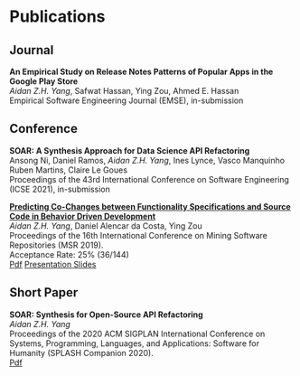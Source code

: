 
# Publications
## Journal

**An Empirical Study on Release Notes Patterns of Popular Apps in the Google Play Store**  
*Aidan Z.H. Yang*, Safwat Hassan, Ying Zou, Ahmed E. Hassan  
Empirical Software Engineering Journal (EMSE), in-submission

## Conference

**SOAR: A Synthesis Approach for Data Science API Refactoring**  
Ansong Ni, Daniel Ramos, *Aidan Z.H. Yang*, Ines Lynce, Vasco Manquinho Ruben Martins, Claire Le Goues  
Proceedings of the 43rd International Conference on Software Engineering (ICSE 2021), in-submission

[**Predicting Co-Changes between Functionality Specifications and Source Code in Behavior Driven Development**](https://dl.acm.org/citation.cfm?id=3341968)  
*Aidan Z.H. Yang*, Daniel Alencar da Costa, Ying Zou  
Proceedings of the 16th International Conference on Mining Software Repositories (MSR 2019).   
Acceptance Rate: 25% (36/144)  
[Pdf](http://aidanby.github.io/files/msr2019.pdf)
[Presentation Slides](https://aidanby.github.io/files/MSR_pres.pdf)

## Short Paper

**SOAR: Synthesis for Open-Source API Refactoring**  
*Aidan Z.H. Yang*   
Proceedings of the 2020 ACM SIGPLAN International Conference on Systems, Programming, Languages, and Applications: Software for Humanity (SPLASH Companion 2020).  
[Pdf](http://aidanby.github.io/files/splash2020.pdf)



